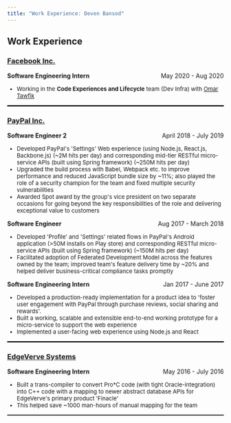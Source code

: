 ```yaml
---
title: "Work Experience: Deven Bansod"
---
```

<style>
.smaller {
    font-size: 0.82rem;
}

</style>

## Work Experience

### [Facebook Inc.](https://facebook.com)
**Software Engineering Intern** <span style="float:right">May 2020 - Aug 2020</span>

<div class="smaller">
    <ul>
        <li>Working in the <strong>Code Experiences and Lifecycle</strong> team (Dev Infra) with <a href="https://www.linkedin.com/in/otawfik">Omar Tawfik</a></li>
    </ul>
</div>

<hr style="height:2.5px;border:none;" />

### [PayPal Inc.](https://paypal.com)

**Software Engineer 2** <span style="float:right">April 2018 - July 2019</span>

<div class="smaller">
    <ul>
        <li>Developed PayPal's 'Settings' Web experience (using Node.js, React.js, Backbone.js) (~2M hits per day) and corresponding mid-tier RESTful micro-service APIs (built using Spring framework) (~250M hits per day)</li>
        <li>Upgraded the build process with Babel, Webpack etc. to improve performance and reduced JavaScript bundle size by ~11%; also played the role of a security champion for the team and fixed multiple security vulnerabilities</li>
        <li>Awarded Spot award by the group's vice president on two separate occasions for going beyond the key responsibilities of the role and delivering exceptional value to customers</li>
    </ul>
</div>

**Software Engineer** <span style="float:right">Aug 2017 - March 2018</span>

<div class="smaller">
    <ul>
        <li>Developed 'Profile' and 'Settings' related flows in PayPal's Android application (>50M installs on Play store) and corresponding RESTful micro-service APIs (built using Spring framework) (~150M hits per day)</li>
        <li>Facilitated adoption of Federated Development Model across the features owned by the team; improved team's feature delivery time by ~20% and helped deliver business-critical compliance tasks promptly</li>
    </ul>
</div>

**Software Engineering Intern** <span style="float:right">Jan 2017 - June 2017</span>

<div class="smaller">
    <ul>
        <li>Developed a production-ready implementation for a product idea to 'foster user engagement with PayPal through purchase reviews, social sharing and rewards'.</li>
        <li>Built a working, scalable and extensible end-to-end working prototype for a micro-service to support the web experience</li>
        <li>Implemented a user-facing web experience using Node.js and React</li>
    </ul>
</div>

<hr style="height:2.5px;border:none;" />

### [EdgeVerve Systems](https://edgeverve.com)
**Software Engineering Intern** <span style="float:right">May 2016 - July 2016</span>

<div class="smaller">
    <ul>
        <li>Built a trans-compiler to  convert  Pro*C code (with tight Oracle-integration) into C++ code with a mapping to newer abstract database APIs for EdgeVerve's primary product 'Finacle'</li>
        <li>This helped save ~1000 man-hours of manual mapping for the team</li>
    </ul>
</div>

<hr style="height:2.5px;border:none;" />
